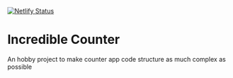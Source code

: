 [![Netlify Status](https://api.netlify.com/api/v1/badges/5cb60d1e-cdf8-4960-a1be-356502e38d9c/deploy-status)](https://app.netlify.com/sites/autocounter/deploys)

# Incredible Counter

An hobby project to make counter app code structure as much complex as possible
